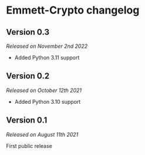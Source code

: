 Emmett-Crypto changelog
=======================

Version 0.3
-----------

*Released on November 2nd 2022*

- Added Python 3.11 support

Version 0.2
-----------

*Released on October 12th 2021*

- Added Python 3.10 support

Version 0.1
-----------

*Released on August 11th 2021*

First public release

